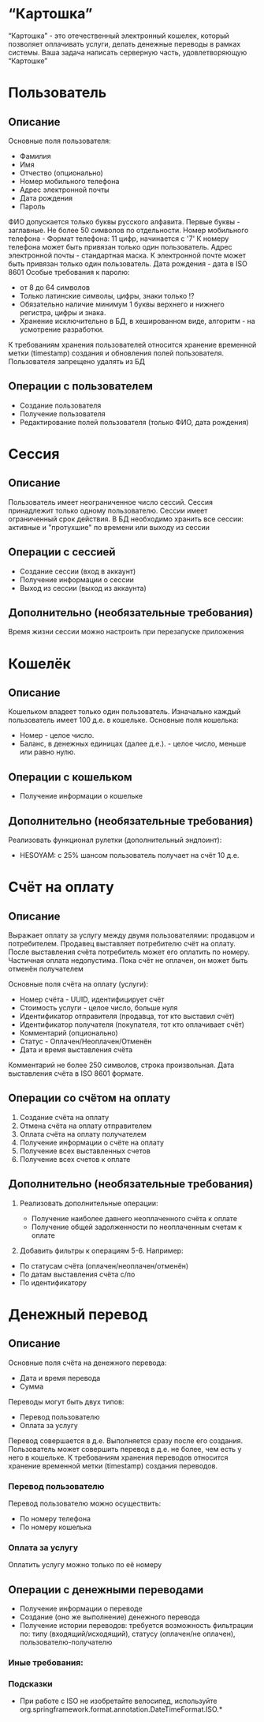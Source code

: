 # “Картошка”

“Картошка” - это отечественный электронный кошелек, который позволяет оплачивать услуги, делать денежные переводы в
рамках системы.
Ваша задача написать серверную часть, удовлетворяющую “Картошке”

# Пользователь

## Описание

Основные поля пользователя:

- Фамилия
- Имя
- Отчество (опционально)
- Номер мобильного телефона
- Адрес электронной почты
- Дата рождения
- Пароль

ФИО допускается только буквы русского алфавита. Первые буквы - заглавные. Не более 50 символов по отдельности.
Номер мобильного телефона - Формат телефона: 11 цифр, начинается с '7'
К номеру телефона может быть привязан только один пользователь.
Адрес электронной почты - стандартная маска. К электронной почте может быть привязан только один пользователь.
Дата рождения - дата в ISO 8601
Особые требования к паролю:

- от 8 до 64 символов
- Только латинские символы, цифры, знаки только !?
- Обязательно наличие минимум 1 буквы верхнего и нижнего регистра, цифры и знака.
- Хранение исключительно в БД, в хешированном виде, алгоритм - на усмотрение разработки.

К требованиям хранения пользователей относится хранение временной метки (timestamp) создания и обновления полей
пользователя.
Пользователя запрещено удалять из БД

## Операции с пользователем

- Создание пользователя
- Получение пользователя
- Редактирование полей пользователя (только ФИО, дата рождения)

# Сессия

## Описание

Пользователь имеет неограниченное число сессий.
Сессия принадлежит только одному пользователю.
Сессии имеет ограниченный срок действия.
В БД необходимо хранить все сессии: активные и "протухшие" по времени или выходу из сессии

## Операции с сессией

- Создание сессии (вход в аккаунт)
- Получение информации о сессии
- Выход из сессии (выход из аккаунта)

## Дополнительно (необязательные требования)

Время жизни сессии можно настроить при перезапуске приложения

# Кошелёк

## Описание

Кошельком владеет только один пользователь.
Изначально каждый пользователь имеет 100 д.е. в кошельке.
Основные поля кошелька:

- Номер - целое число.
- Баланс, в денежных единицах (далее д.е.). - целое число, меньше или равно нулю.

## Операции с кошельком

- Получение информации о кошельке

## Дополнительно (необязательные требования)

Реализовать функционал рулетки (дополнительный эндпоинт):

- HESOYAM: с 25% шансом пользователь получает на счёт 10 д.е.

# Счёт на оплату

## Описание

Выражает оплату за услугу между двумя пользователями: продавцом и потребителем.
Продавец выставляет потребителю счёт на оплату.
После выставления счёта потребитель может его оплатить по номеру.
Частичная оплата недопустима.
Пока счёт не оплачен, он может быть отменён получателем

Основные поля счёта на оплату (услуги):

- Номер счёта - UUID, идентифицирует счёт
- Стоимость услуги - целое число, больше нуля
- Идентификатор отправителя (продавца, тот кто выставил счёт)
- Идентификатор получателя (покупателя, тот кто оплачивает счёт)
- Комментарий (опционально)
- Статус - Оплачен/Неоплачен/Отменён
- Дата и время выставления счёта

Комментарий не более 250 символов, строка произвольная.
Дата выставления счёта в ISO 8601 формате.

## Операции со счётом на оплату

1. Создание счёта на оплату
2. Отмена счёта на оплату отправителем
3. Оплата счёта на оплату получателем
4. Получение информации о счёте на оплату
5. Получение всех выставленных счетов
6. Получение всех счетов к оплате

## Дополнительно (необязательные требования)

1. Реализовать дополнительные операции:

    - Получение наиболее давнего неоплаченного счёта к оплате
    - Получение общей задолженности по неоплаченным счетам к оплате

2. Добавить фильтры к операциям 5-6. Например:

- По статусам счёта (оплачен/неоплачен/отменён)
- По датам выставления счёта с/по
- По идентификатору

# Денежный перевод

## Описание

Основные поля счёта на денежного перевода:

- Дата и время перевода
- Сумма

Переводы могут быть двух типов:

- Перевод пользователю
- Оплата за услугу

Перевод совершается в д.е. Выполняется сразу после его создания. Пользователь может совершить перевод в д.е. не более,
чем есть у него в кошельке.
К требованиям хранения переводов относится хранение временной метки (timestamp) создания переводов.

### Перевод пользователю

Перевод пользователю можно осуществить:

- По номеру телефона
- По номеру кошелька

### Оплата за услугу

Оплатить услугу можно только по её номеру

## Операции с денежными переводами

- Получение информации о переводе
- Создание (оно же выполнение) денежного перевода
- Получение истории переводов: требуется возможность фильтрации по: типу (входящий/исходящий), статусу (оплачен/не
  оплачен), пользователю-получателю

### Иные требования:

### Подсказки

- При работе с ISO не изобретайте велосипед, используйте org.springframework.format.annotation.DateTimeFormat.ISO.*